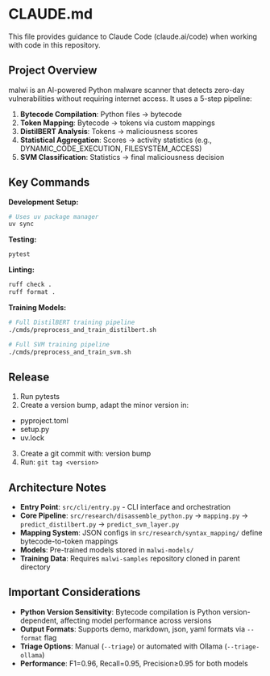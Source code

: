 # CLAUDE.md

This file provides guidance to Claude Code (claude.ai/code) when working with code in this repository.

## Project Overview

malwi is an AI-powered Python malware scanner that detects zero-day vulnerabilities without requiring internet access. It uses a 5-step pipeline:

1. **Bytecode Compilation**: Python files → bytecode
2. **Token Mapping**: Bytecode → tokens via custom mappings
3. **DistilBERT Analysis**: Tokens → maliciousness scores
4. **Statistical Aggregation**: Scores → activity statistics (e.g., DYNAMIC_CODE_EXECUTION, FILESYSTEM_ACCESS)
5. **SVM Classification**: Statistics → final maliciousness decision

## Key Commands

**Development Setup:**
```bash
# Uses uv package manager
uv sync
```

**Testing:**
```bash
pytest
```

**Linting:**
```bash
ruff check .
ruff format .
```

**Training Models:**
```bash
# Full DistilBERT training pipeline
./cmds/preprocess_and_train_distilbert.sh

# Full SVM training pipeline
./cmds/preprocess_and_train_svm.sh
```

## Release

1. Run pytests
2. Create a version bump, adapt the minor version in:
- pyproject.toml
- setup.py
- uv.lock
3. Create a git commit with: version bump
4. Run: `git tag <version>`

## Architecture Notes

- **Entry Point**: `src/cli/entry.py` - CLI interface and orchestration
- **Core Pipeline**: `src/research/disassemble_python.py` → `mapping.py` → `predict_distilbert.py` → `predict_svm_layer.py`
- **Mapping System**: JSON configs in `src/research/syntax_mapping/` define bytecode-to-token mappings
- **Models**: Pre-trained models stored in `malwi-models/`
- **Training Data**: Requires `malwi-samples` repository cloned in parent directory

## Important Considerations

- **Python Version Sensitivity**: Bytecode compilation is Python version-dependent, affecting model performance across versions
- **Output Formats**: Supports demo, markdown, json, yaml formats via `--format` flag
- **Triage Options**: Manual (`--triage`) or automated with Ollama (`--triage-ollama`)
- **Performance**: F1=0.96, Recall=0.95, Precision≥0.95 for both models